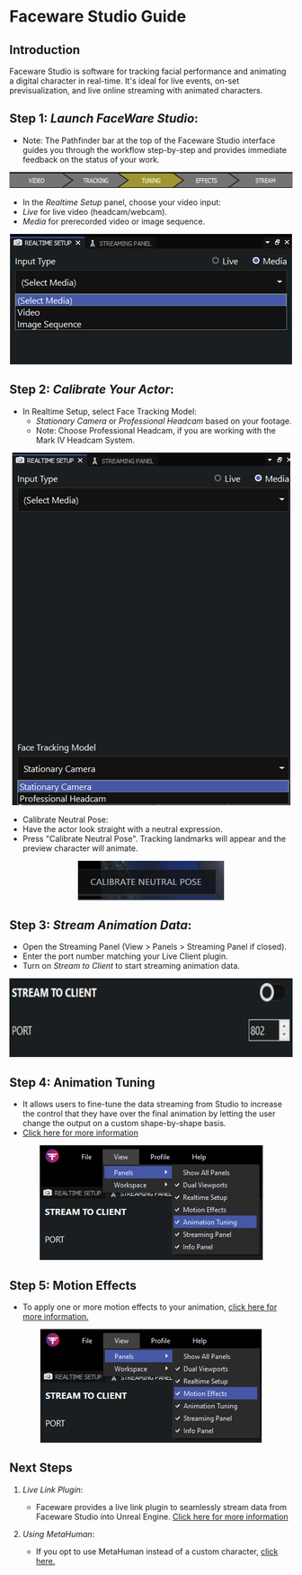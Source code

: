 # Faceware Studio Guide

## Introduction
Faceware Studio is software for tracking facial performance and animating a digital character in real-time. It's ideal for live events, on-set previsualization, and live online streaming with animated characters.

## Step 1: *Launch FaceWare Studio*:
   - Note: The Pathfinder bar at the top of the Faceware Studio interface guides you through the workflow step-by-step and provides immediate feedback on the status of your work.
   <p align="center">
     <img src="../images/faceware/bar.png" width="578" height="28" alt="Open Device">
   </p>

   - In the *Realtime Setup* panel, choose your video input:
   - *Live* for live video (headcam/webcam).
   - *Media* for prerecorded video or image sequence.

   <p align="center">
     <img src="../images/faceware/setup.png" width="502" height="232" alt="Open Device">
   </p>

## Step 2: *Calibrate Your Actor*:
   - In Realtime Setup, select Face Tracking Model:
     - *Stationary Camera* or *Professional Headcam* based on your footage.
     - Note: Choose Professional Headcam, if you are working with the Mark IV Headcam System.
   <p align="center">
     <img src="../images/faceware/camera.png" width="495" height="627" alt="Open Device"></p>
     

   - Calibrate Neutral Pose:
   - Have the actor look straight with a neutral expression.
   - Press "Calibrate Neutral Pose". Tracking landmarks will appear and the preview character will animate.

   <p align="center">
     <img src="../images/faceware/calibrate.png" width="260" height="70" alt="Open Device">
   </p>

## Step 3: *Stream Animation Data*:
   - Open the Streaming Panel (View > Panels > Streaming Panel if closed).
   - Enter the port number matching your Live Client plugin.
   - Turn on *Stream to Client* to start streaming animation data.
   <p align="center">
     <img src="../images/faceware/port.png" width="700" height="140" alt="Open Device">
   </p>
  
## Step 4: Animation Tuning
   - It allows users to fine-tune the data streaming from Studio to increase the control that they have over the final animation by letting the user change the output on a custom shape-by-shape basis.
   - [Click here for more information](http://support.facewaretech.com/studio-tuning$)
   <p align="center">
     <img src="../images/faceware/tune.png" width="397" height="204" alt="Open Device">
   </p>
   
## Step 5: Motion Effects
   - To apply one or more motion effects to your animation, [click here for more information.](http://support.facewaretech.com/studio-motion-effects$)
   <p align="center">
     <img src="../images/faceware/motion.png" width="394" height="202" alt="Open Device">
   </p>

   
## Next Steps
1. *Live Link Plugin*:
   - Faceware provides a live link plugin to seamlessly stream data from Faceware Studio into Unreal Engine. [Click here for more information](Unreal.md)

2. *Using MetaHuman*:
   - If you opt to use MetaHuman instead of a custom character, [click here.](meta.md)
